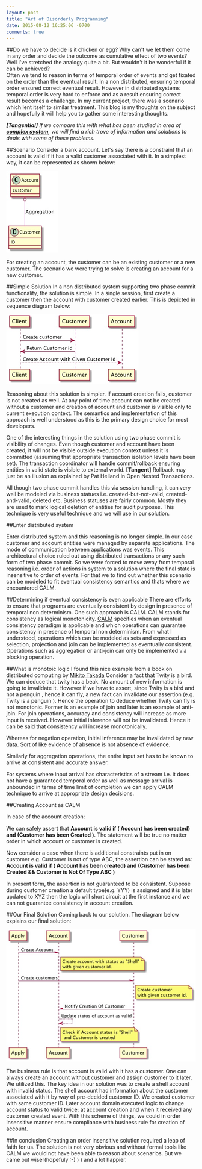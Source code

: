 ```yaml
---
layout: post
title: "Art of Disorderly Programming"
date: 2015-08-12 16:25:06 -0700
comments: true
---
```

##Do we have to decide is it chicken or egg?
Why can't we let them come in any order and decide the outcome as cumulative effect of two events? Well I've stretched the analogy quite a bit. But wouldn't it be wonderful if it can be achieved?  
Often we tend to reason in terms of temporal order of events and get fixated on the order than the eventual result. In a non distributed, ensuring temporal order ensured correct eventual result. However in distributed systems temporal order is very hard to enforce and as a result ensuring correct result becomes a challenge. In my current project, there was a scenario which lent itself to similar treatment. This blog is my thoughts on the subject and hopefully it will help you to gather some interesting thoughts.

*__[Tangential]__ If we compare this with what has been studied in area of __[complex system][cs]__, we will find a rich trove of information and solutions to deals with some of these problems.*

##Scenario
Consider a bank account. Let's say there is a constraint that an account is valid if it has a valid customer associated with it. In a simplest way, it can be represented as shown below:

![Alt text](/images/account-class-diagram.jpg)

For creating an account, the customer can be an existing customer or a new customer. The scenario we were trying to solve is creating an account for a new customer.


##Simple Solution
In a non distributed system supporting two phase commit functionality, the solution is simple. In a single session, first create a customer then the account with customer created earlier. This is depicted in sequence diagram below:

![Alt text](/images/create-account-seq.jpg)

Reasoning about this solution is simpler. If account creation fails, customer is not created as well. At any point of time account can not be created without a customer and creation of account and customer is visible only to current execution context. The semantics and implementation of this approach is well understood as this is the primary design choice for most developers.

One of the interesting things in the solution using two phase commit is visibility of changes. Even though customer and account have been created, it will not be visible outside execution context unless it is committed (assuming that appropriate transaction isolation levels have been set). The transaction coordinator will handle commit/rollback ensuring entities in valid state is visible to external world. __[Tangent]__ Rollback may just be an illusion as explained by Pat Helland in Open Nested Transactions.


 All though two phase commit handles this via session handling, it can very well be modeled via business statues i.e. created-but-not-valid, created-and-valid, deleted etc. Business statuses are fairly common. Mostly they are used to mark logical deletion of entities for audit purposes. This technique is very useful technique and we will use in our solution. 

##Enter distributed system

Enter distributed system and this reasoning is no longer simple. In our case customer and account entities were managed by separate applications. The mode of communication between applications was events. This architectural choice ruled out using distributed transactions or any such form of two phase commit. So we were forced to move away from temporal reasoning i.e. order of actions in system to a solution where the final state is insensitive to order of events. For that we to find out whether this scenario can be modeled to fit eventual consistency semantics and thats where we encountered CALM. 


##Determining if eventual consistency is even applicable
There are efforts to ensure that programs are eventually consistent by design in presence of temporal non determinism. One such approach is CALM. CALM stands for consistency as logical monotonicity. [CALM][calm] specifies when an eventual consistency paradigm is applicable and which operations can guarantee consistency in presence of temporal non determinism. From what I understood, operations which can be modeled as sets and expressed as selection, projection and join can be implemented as eventually consistent. Operations such as aggregation or anti-join can only be implemented via blocking operation. 

##What is monotoic logic
I found this nice example from a book on distributed computing by [Mikito Takada][dist]
Consider a fact that Twity is a bird. We can deduce that twity has a beak. No amount of new information is going to invalidate it. However if we have to assert, since Twity is a bird and not a penguin , hence it can fly, a new fact can invalidate our assertion (e.g. Twity is a penguin ). Hence the operation to deduce whether Twity can fly is not monotonic. Former is an example of join and later is an example of anti-join. For join operations, accuracy and consistency will increase as more input is received. However initial inference will not be invalidated. Hence it can be said that consistency will increase monotonically. 

Whereas for negation operation, initial inference may be invalidated by new data. Sort of like evidence of absence is not absence of evidence. 

Similarly for aggregation operations, the entire input set has to be known to arrive at consistent and accurate answer.


For systems where input arrival has characteristics of a stream i.e. it does not have a guaranteed temporal order as well as message arrival is unbounded in terms of time limit of completion we can apply CALM technique to arrive at appropriate design decisions. 


##Creating Account as CALM

In case of the account creation:

We can safely assert that
__Account is valid if ( Account has been created) and (Customer has been Created )__. The statement will be true no matter order in which account or customer is created. 

Now consider a case when there is additional constraints put in on customer e.g. Customer is not of type ABC, the assertion can be stated as:
__Account is valid if ( Account has been created) and (Customer has been Created && Customer is Not Of Type ABC )__

In present form, the assertion is not guaranteed to be consistent. Suppose during customer creation a default type(e.g. YYY) is assigned and it is later updated to XYZ then the logic will short circuit at the first instance and we can not guarantee consistency in account creation. 


##Our Final Solution
Coming back to our solution. The diagram below explains our final solution:


![Alt text](/images/Account-Creation-Calm-seq.jpg)

The business rule is that account is valid with it has a customer.  One can always create an account without customer and assign customer to it later. We utilized this. The key idea in our solution was to create a shell account with invalid status. The shell account had information about the customer associated with it by way of pre-decided customer ID. We created customer with same customer ID. Later account domain executed logic to change account status to valid twice: at account creation and when it received any customer created event. With this scheme of things, we could in order insensitive manner ensure compliance with business rule for creation of account.

##In conclusion
Creating an order insensitive solution required a leap of faith for us. The solution is not very obvious and without formal tools like CALM we would not have been able to reason about scenarios. But we came out wiser(hopefuly :-) ) ) and a lot happier. 







[cs]:http://www.eolss.net/sample-chapters/c15/E1-29-01-00.pdf
[calm]:http://db.cs.berkeley.edu/jmh/calm-cidr-short.pdf
[ec-bailis]:https://queue.acm.org/detail.cfm?id=2462076
[dist]:http://book.mixu.net/distsys/index.html
